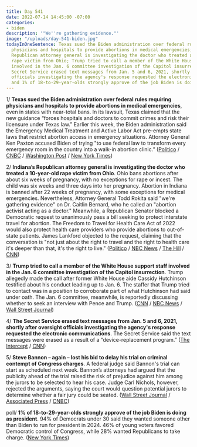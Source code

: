 ```yaml
---
title: Day 541
date: 2022-07-14 14:45:00 -07:00
categories:
- biden
description: '"We''re gathering evidence."'
image: "/uploads/day-541-biden.jpg"
todayInOneSentence: Texas sued the Biden administration over federal rules requiring
  physicians and hospitals to provide abortions in medical emergencies; Indiana’s
  Republican attorney general is investigating the doctor who treated a 10-year-old
  rape victim from Ohio; Trump tried to call a member of the White House support staff
  involved in the Jan. 6 committee investigation of the Capitol insurrection; the
  Secret Service erased text messages from Jan. 5 and 6, 2021, shortly after oversight
  officials investigating the agency's response requested the electronic communications;
  and 1% of 18-to-29-year-olds strongly approve of the job Biden is doing as president.
---
```


1/ **Texas sued the Biden administration over federal rules requiring physicians and hospitals to provide abortions in medical emergencies**, even in states with near-total bans. In its lawsuit, Texas claimed that the new guidance “forces hospitals and doctors to commit crimes and risk their licensure under Texas law.” Earlier this week, the Biden administration said the Emergency Medical Treatment and Active Labor Act pre-empts state laws that restrict abortion access in emergency situations. Attorney General Ken Paxton accused Biden of trying "to use federal law to transform every emergency room in the country into a walk-in abortion clinic.” ([Politico](https://www.politico.com/news/2022/07/14/texas-biden-abortion-trump-00045846) / [CNBC](https://www.cnbc.com/2022/07/14/texas-sues-biden-administration-over-abortion-rule.html) / [Washington Post](https://www.washingtonpost.com/nation/2022/07/14/texas-sues-biden-emergency-abortion/) / [New York Times](https://www.nytimes.com/2022/07/14/us/texas-abortion-lawsuit-paxton.html))

2/ **Indiana’s Republican attorney general is investigating the doctor who treated a 10-year-old rape victim from Ohio**. Ohio bans abortions after about six weeks of pregnancy, with no exceptions for rape or incest. The child was six weeks and three days into her pregnancy. Abortion in Indiana is banned after 22 weeks of pregnancy, with some exceptions for medical emergencies. Nevertheless, Attorney General Todd Rokita said "we're gathering evidence" on Dr. Caitlin Bernard, who he called an "abortion activist acting as a doctor." Meanwhile, a Republican Senator blocked a Democratic request to unanimously pass a bill seeking to protect interstate travel for abortion. The Freedom to Travel for Health Care Act of 2022  would also protect health care providers who provide abortions to out-of-state patients. James Lankford objected to the request, claiming that the conversation is "not just about the right to travel and the right to health care it's deeper than that, it's the right to live." ([Politico](https://www.politico.com/news/2022/07/13/indiana-doctor-10-year-old-rape-victim-00045764) / [NBC News](https://www.nbcnews.com/politics/politics-news/indiana-attorney-general-says-will-investigate-doctor-treated-10-year-rcna38223) / [The Hill](https://thehill.com/homenews/senate/3559360-gop-senator-blocks-bill-to-protect-interstate-travel-for-abortion/) / [CNN](https://www.cnn.com/2022/07/14/politics/republicans-block-senate-bill-abortion-travel-states/index.html))

3/ **Trump tried to call a member of the White House support staff involved in the Jan. 6 committee investigation of the Capitol insurrection**. Trump allegedly made the call after former White House aide Cassidy Hutchinson testified about his conduct leading up to Jan. 6. The staffer that Trump tried to contact was in a position to corroborate part of what Hutchinson had said under oath. The Jan. 6 committee, meanwhile, is reportedly discussing whether to seek an interview with Pence and Trump. ([CNN](https://www.cnn.com/2022/07/13/politics/trump-contact-white-house-support-staffer-january-6-committee/index.html) / [NBC News](https://www.nbcnews.com/politics/donald-trump/trump-attempted-call-white-house-support-staff-member-talks-jan-6-pane-rcna38155) / [Wall Street Journal](https://www.wsj.com/articles/jan-6-panel-considers-seeking-testimony-from-donald-trump-mike-pence-11657821175?mod=politics_lead_pos1))

4/ **The Secret Service erased text messages from Jan. 5 and 6, 2021, shortly after oversight officials investigating the agency's response requested the electronic communications**.  The Secret Service said the text messages were erased as a result of a “device-replacement program.” ([The Intercept](https://theintercept.com/2022/07/14/jan-6-texts-deleted-secret-service/) / [CNN](https://www.cnn.com/2022/07/14/politics/secret-service-text-messages-erased/index.html))

5/ **Steve Bannon – again – lost his bid to delay his trial on criminal contempt of Congress charges**. A federal judge said Bannon's trial can start as scheduled next week. Bannon’s attorneys had argued that the publicity ahead of the trial raised the risk of prejudice against him among the jurors to be selected to hear his case. Judge Carl Nichols, however, rejected the arguments, saying the court would question potential jurors to determine whether a fair jury could be seated. ([Wall Street Journal](https://www.wsj.com/articles/steve-bannon-loses-last-minute-bid-to-delay-contempt-trial-11657817215?mod=politics_lead_pos2) / [Associated Press](https://apnews.com/article/capitol-siege-steve-bannon-donald-trump-subpoenas-congress-e7a95dc818fedcad09d58974a6c4025c) / [CNBC](https://www.cnbc.com/2022/07/14/judge-denies-trial-delay-for-former-trump-aide-steven-bannon-on-janpoint6-contempt-of-congress-charges.html))

poll/ **1% of 18-to-29-year-olds strongly approve of the job Biden is doing as president**. 94% of Democrats under 30 said they wanted someone other than Biden to run for president in 2024. 46% of young voters favored Democratic control of Congress, while 28% wanted Republicans to take charge. ([New York Times](https://www.nytimes.com/2022/07/14/us/politics/youth-voters-midterms-polling.html))


